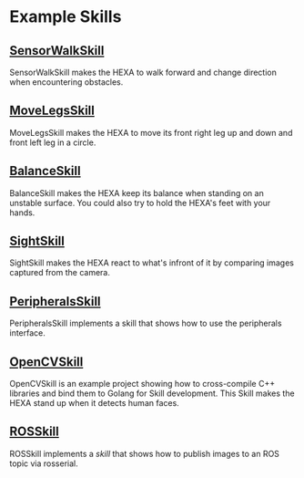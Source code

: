 # Example Skills

## [SensorWalkSkill](SensorWalkSkill)
SensorWalkSkill makes the HEXA to walk forward and change direction when encountering obstacles.

## [MoveLegsSkill](MoveLegsSkill)
MoveLegsSkill makes the HEXA to move its front right leg up and down and front left leg in a circle.

## [BalanceSkill](BalanceSkill)
BalanceSkill makes the HEXA keep its balance when standing on an unstable
surface. You could also try to hold the HEXA's feet with your hands. 

## [SightSkill](SightSkill)
SightSkill makes the HEXA react to what's infront of it by comparing images captured from the camera.

## [PeripheralsSkill](PeripheralsSkill)
PeripheralsSkill implements a skill that shows how to use the peripherals interface.

## [OpenCVSkill](OpenCVSkill)
OpenCVSkill is an example project showing how to cross-compile C++ libraries and bind them to Golang for Skill development. 
This Skill makes the HEXA stand up when it detects human faces.

## [ROSSkill](ROSSkill)
ROSSkill implements a *skill* that shows how to publish images to an ROS topic via rosserial.

